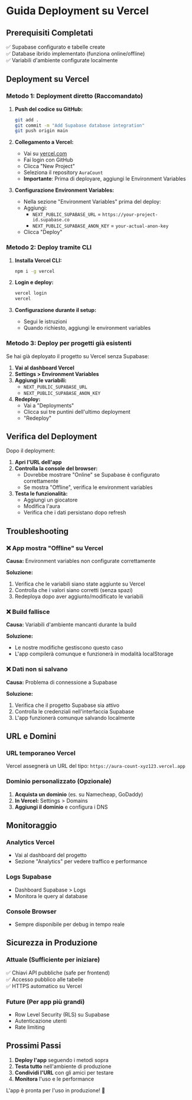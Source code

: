 # Guida Deployment su Vercel

## Prerequisiti Completati

✅ Supabase configurato e tabelle create  
✅ Database ibrido implementato (funziona online/offline)  
✅ Variabili d'ambiente configurate localmente  

## Deployment su Vercel

### Metodo 1: Deployment diretto (Raccomandato)

1. **Push del codice su GitHub:**
   ```bash
   git add .
   git commit -m "Add Supabase database integration"
   git push origin main
   ```

2. **Collegamento a Vercel:**
   - Vai su [vercel.com](https://vercel.com)
   - Fai login con GitHub
   - Clicca "New Project"
   - Seleziona il repository `AuraCount`
   - **Importante**: Prima di deployare, aggiungi le Environment Variables

3. **Configurazione Environment Variables:**
   - Nella sezione "Environment Variables" prima del deploy:
   - Aggiungi:
     - `NEXT_PUBLIC_SUPABASE_URL` = `https://your-project-id.supabase.co`
     - `NEXT_PUBLIC_SUPABASE_ANON_KEY` = `your-actual-anon-key`
   - Clicca "Deploy"

### Metodo 2: Deploy tramite CLI

1. **Installa Vercel CLI:**
   ```bash
   npm i -g vercel
   ```

2. **Login e deploy:**
   ```bash
   vercel login
   vercel
   ```

3. **Configurazione durante il setup:**
   - Segui le istruzioni
   - Quando richiesto, aggiungi le environment variables

### Metodo 3: Deploy per progetti già esistenti

Se hai già deployato il progetto su Vercel senza Supabase:

1. **Vai al dashboard Vercel**
2. **Settings > Environment Variables**
3. **Aggiungi le variabili:**
   - `NEXT_PUBLIC_SUPABASE_URL`
   - `NEXT_PUBLIC_SUPABASE_ANON_KEY`
4. **Redeploy:**
   - Vai a "Deployments"
   - Clicca sui tre puntini dell'ultimo deployment
   - "Redeploy"

## Verifica del Deployment

Dopo il deployment:

1. **Apri l'URL dell'app**
2. **Controlla la console del browser:**
   - Dovrebbe mostrare "Online" se Supabase è configurato correttamente
   - Se mostra "Offline", verifica le environment variables
3. **Testa le funzionalità:**
   - Aggiungi un giocatore
   - Modifica l'aura
   - Verifica che i dati persistano dopo refresh

## Troubleshooting

### ❌ App mostra "Offline" su Vercel

**Causa:** Environment variables non configurate correttamente

**Soluzione:**
1. Verifica che le variabili siano state aggiunte su Vercel
2. Controlla che i valori siano corretti (senza spazi)
3. Redeploya dopo aver aggiunto/modificato le variabili

### ❌ Build fallisce

**Causa:** Variabili d'ambiente mancanti durante la build

**Soluzione:**
- Le nostre modifiche gestiscono questo caso
- L'app compilerà comunque e funzionerà in modalità localStorage

### ❌ Dati non si salvano

**Causa:** Problema di connessione a Supabase

**Soluzione:**
1. Verifica che il progetto Supabase sia attivo
2. Controlla le credenziali nell'interfaccia Supabase
3. L'app funzionerà comunque salvando localmente

## URL e Domini

### URL temporaneo Vercel
Vercel assegnerà un URL del tipo:
`https://aura-count-xyz123.vercel.app`

### Dominio personalizzato (Opzionale)
1. **Acquista un dominio** (es. su Namecheap, GoDaddy)
2. **In Vercel:** Settings > Domains
3. **Aggiungi il dominio** e configura i DNS

## Monitoraggio

### Analytics Vercel
- Vai al dashboard del progetto
- Sezione "Analytics" per vedere traffico e performance

### Logs Supabase  
- Dashboard Supabase > Logs
- Monitora le query al database

### Console Browser
- Sempre disponibile per debug in tempo reale

## Sicurezza in Produzione

### Attuale (Sufficiente per iniziare)
✅ Chiavi API pubbliche (safe per frontend)  
✅ Accesso pubblico alle tabelle  
✅ HTTPS automatico su Vercel  

### Future (Per app più grandi)
- Row Level Security (RLS) su Supabase
- Autenticazione utenti
- Rate limiting

## Prossimi Passi

1. **Deploy l'app** seguendo i metodi sopra
2. **Testa tutto** nell'ambiente di produzione  
3. **Condividi l'URL** con gli amici per testare
4. **Monitora** l'uso e le performance

L'app è pronta per l'uso in produzione! 🚀
